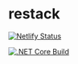 # restack

[![Netlify Status](https://api.netlify.com/api/v1/badges/002db124-6e09-477e-833b-82ef52391196/deploy-status)](https://app.netlify.com/sites/restack/deploys)

<a href="https://github.com/bfollington/restack/actions?query=workflow%3A%22Build+and+test+on+commit%22"><img alt=".NET Core Build" src="https://github.com/ZaymonFC/ToyRobot/workflows/.NET%20Core/badge.svg"></a>
